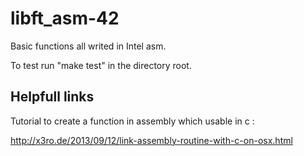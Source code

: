 # libft_asm-42
Basic functions all writed in Intel asm.

To test run "make test" in the directory root. 

## Helpfull links
Tutorial to create a function in assembly which usable in c :

http://x3ro.de/2013/09/12/link-assembly-routine-with-c-on-osx.html
